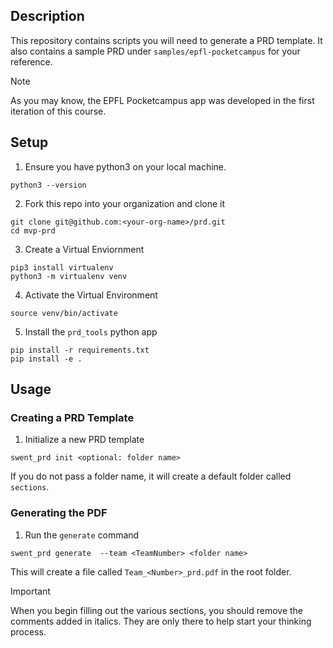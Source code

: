 ## Description

This repository contains scripts you will need to generate a PRD template.
It also contains a sample PRD under `samples/epfl-pocketcampus` for your reference.

>[!NOTE]
>As you may know, the EPFL Pocketcampus app was developed in the first iteration
>of this course. 

## Setup

1. Ensure you have python3 on your local machine. 
```
python3 --version
```

2. Fork this repo into your organization and clone it 
```
git clone git@github.com:<your-org-name>/prd.git
cd mvp-prd
```

3. Create a Virtual Enviornment
```
pip3 install virtualenv
python3 -m virtualenv venv
```

4. Activate the Virtual Environment
```
source venv/bin/activate
```

5. Install the `prd_tools` python app
```
pip install -r requirements.txt
pip install -e .
```

## Usage

### Creating a PRD Template

1. Initialize a new PRD template
```
swent_prd init <optional: folder name>
```
If you do not pass a folder name, it will create a default folder called
`sections`. 

### Generating the PDF

1. Run the `generate` command
```
swent_prd generate  --team <TeamNumber> <folder name>
```

This will create a file called `Team_<Number>_prd.pdf` in the root folder.

>[!IMPORTANT]
> When you begin filling out the various sections, you should remove the
> comments added in italics. They are only there to help start your thinking
> process.
